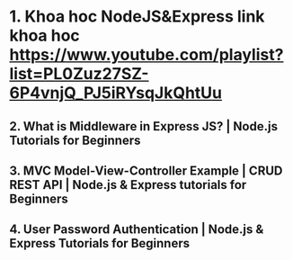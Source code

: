 # 1. Khoa hoc NodeJS&Express link khoa hoc https://www.youtube.com/playlist?list=PL0Zuz27SZ-6P4vnjQ_PJ5iRYsqJkQhtUu

## 2. What is Middleware in Express JS? | Node.js Tutorials for Beginners

## 3. MVC Model-View-Controller Example | CRUD REST API | Node.js & Express tutorials for Beginners

## 4. User Password Authentication | Node.js & Express Tutorials for Beginners
